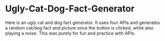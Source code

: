 # Ugly-Cat-Dog-Fact-Generator
Here is an ugly cat and dog fact generator. It uses four APIs and generates a random cat/dog fact and picture once the button is clicked, while also playing a noise. This was purely for fun and practice with APIs.
